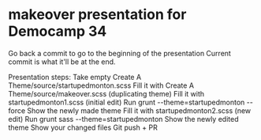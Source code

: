 # makeover presentation for Democamp 34 

Go back a commit to go to the beginning of the presentation 
Current commit is what it'll be at the end. 


Presentation steps: 
Take empty Create A Theme/source/startupedmonton.scss 
Fill it with Create A Theme/source/makeover.scss (duplicating theme)
Fill it with startupedmonton1.scss (initial edit)
Run grunt --theme=startupedmonton --force 
Show the newly made theme 
Fill it with startupedmonton2.scss (new edit)
Run grunt sass --theme=startupedmonton 
Show the newly edited theme 
Show your changed files 
Git push + PR 